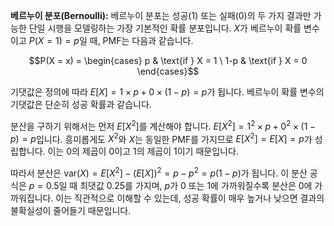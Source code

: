 **베르누이 분포(Bernoulli):** 베르누이 분포는 성공(1) 또는 실패(0)의 두 가지 결과만 가능한 단일 시행을 모델링하는 가장 기본적인 확률 분포입니다. $X$가 베르누이 확률 변수이고 $P(X = 1) = p$일 때, PMF는 다음과 같습니다.

$$P(X = x) = \begin{cases} p & \text{if } X = 1 \ 1-p & \text{if } X = 0 \end{cases}$$

기댓값은 정의에 따라 $E[X] = 1 \times p + 0 \times (1-p) = p$가 됩니다. 베르누이 확률 변수의 기댓값은 단순히 성공 확률과 같습니다.

분산을 구하기 위해서는 먼저 $E[X^2]$를 계산해야 합니다. $E[X^2] = 1^2 \times p + 0^2 \times (1-p) = p$입니다. 흥미롭게도 $X^2$와 $X$는 동일한 PMF를 가지므로 $E[X^2] = E[X] = p$가 성립합니다. 이는 0의 제곱이 0이고 1의 제곱이 1이기 때문입니다.

따라서 분산은 $\text{var}(X) = E[X^2] - (E[X])^2 = p - p^2 = p(1-p)$가 됩니다. 이 분산 공식은 $p = 0.5$일 때 최댓값 0.25를 가지며, $p$가 0 또는 1에 가까워질수록 분산은 0에 가까워집니다. 이는 직관적으로 이해할 수 있는데, 성공 확률이 매우 높거나 낮으면 결과의 불확실성이 줄어들기 때문입니다.